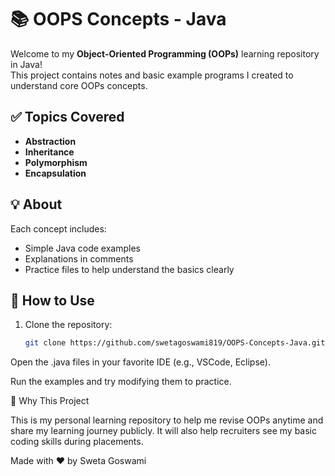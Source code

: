 # 📚 OOPS Concepts - Java

Welcome to my **Object-Oriented Programming (OOPs)** learning repository in Java!  
This project contains notes and basic example programs I created to understand core OOPs concepts.

## ✅ Topics Covered

- **Abstraction**  
- **Inheritance**  
- **Polymorphism**  
- **Encapsulation**

## 💡 About

Each concept includes:
- Simple Java code examples  
- Explanations in comments  
- Practice files to help understand the basics clearly

## 🚀 How to Use

1. Clone the repository:
   ```bash
   git clone https://github.com/swetagoswami819/OOPS-Concepts-Java.git

Open the .java files in your favorite IDE (e.g., VSCode, Eclipse).

Run the examples and try modifying them to practice.

📖 Why This Project

This is my personal learning repository to help me revise OOPs anytime and share my learning journey publicly.
It will also help recruiters see my basic coding skills during placements.

Made with ❤️ by Sweta Goswami




